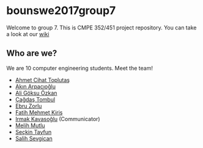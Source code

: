 # bounswe2017group7
Welcome to group 7. This is CMPE 352/451 project repository. You can take a look at our [wiki](https://github.com/bounswe/bounswe2017group7/wiki)

## Who are we?
We are 10 computer engineering students. Meet the team!

* [Ahmet Cihat Toplutaş](https://github.com/bounswe/bounswe2017group7/wiki/Ahmet-Cihat-Topluta%C5%9F)
* [Akın Arpacıoğlu](https://github.com/bounswe/bounswe2017group7/wiki/Ak%C4%B1n-Arpac%C4%B1o%C4%9Flu)
* [Ali Göksu Özkan](https://github.com/bounswe/bounswe2017group7/wiki/Ali-Goksu-Ozkan)
* [Çağdaş Tombul](https://github.com/bounswe/bounswe2017group7/wiki/%C3%87a%C4%9Fda%C5%9F-Tombul)
* [Ebru Zorlu](https://github.com/bounswe/bounswe2017group7/wiki/Ebru-Zorlu)
* [Fatih Mehmet Kiriş](https://github.com/bounswe/bounswe2017group7/wiki/Fatih-Mehmet-Kiri%C5%9F)
* [Irmak Kavasoğlu](https://github.com/bounswe/bounswe2017group7/wiki/Irmak-Kavaso%C4%9Flu) (Communicator)
* [Melih Mutlu](https://github.com/bounswe/bounswe2017group7/wiki/Melih-Mutlu)
* [Seçkin Tayfun](https://github.com/bounswe/bounswe2017group7/wiki/Se%C3%A7kin-Tayfun-%C3%87ahl%C4%B1yan)
* [Salih Sevgican](https://github.com/bounswe/bounswe2017group7/wiki/Salih-Sevgican) 
